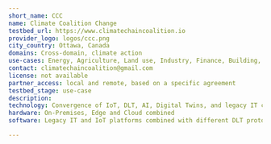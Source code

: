 ```yaml
---
short_name: CCC
name: Climate Coalition Change
testbed_url: https://www.climatechaincoalition.io
provider_logo: logos/ccc.png
city_country: Ottawa, Canada
domains: Cross-domain, climate action
use-cases: Energy, Agriculture, Land use, Industry, Finance, Building, Transportation
contact: climatechaincoalition@gmail.com
license: not available
partner_access: local and remote, based on a specific agreement
testbed_stage: use-case
description: 
technology: Convergence of IoT, DLT, AI, Digital Twins, and legacy IT components
hardware: On-Premises, Edge and Cloud combined
software: Legacy IT and IoT platforms combined with different DLT protocols

---
```

